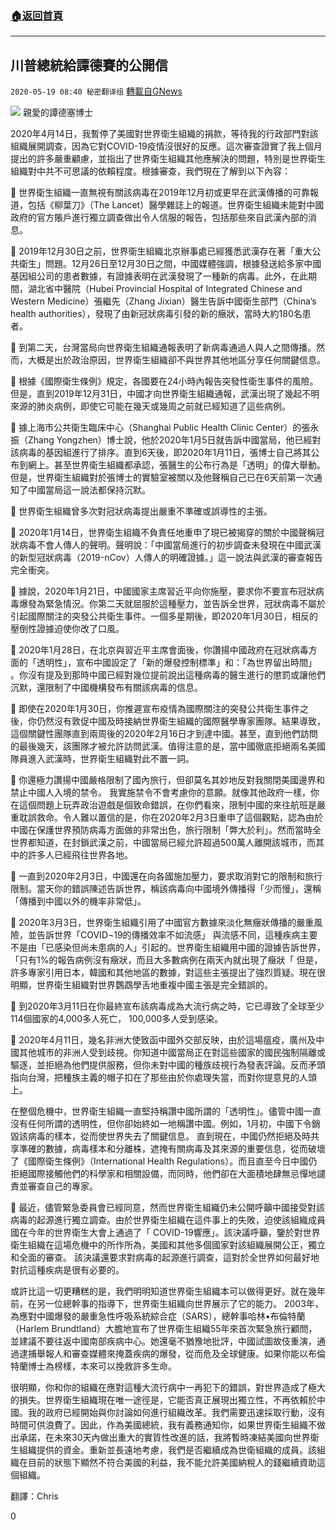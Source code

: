 ###  [:house:返回首頁](https://github.com/ourhimalayas/txt)
---

## 川普總統給譚德賽的公開信
`2020-05-19 08:40 秘密翻译组` [轉載自GNews](https://gnews.org/zh-hant/207163/)

![](https://s3.amazonaws.com/gnews-media-offload/wp-content/uploads/2020/05/18190925/scarytrump.jpg)
親愛的譚德塞博士

2020年4月14日，我暫停了美國對世界衛生組織的捐款，等待我的行政部門對該組織展開調查，因為它對COVID-19疫情沒很好的反應。這次審查證實了我上個月提出的許多嚴重顧慮，並指出了世界衛生組織其他應解決的問題，特別是世界衛生組織對中共不可思議的依賴程度。根據審查，我們現在了解到以下內容：

 世界衛生組織一直無視有關該病毒在2019年12月初或更早在武漢傳播的可靠報道，包括《柳葉刀》（The Lancet）醫學雜誌上的報道。世界衛生組織未能對中國政府的官方賬戶進行獨立調查做出令人信服的報告，包括那些來自武漢內部的消息。

 2019年12月30日之前，世界衛生組織北京辦事處已經獲悉武漢存在著「重大公共衛生」問題。12月26日至12月30日之間，中國媒體強調，根據發送給多家中國基因組公司的患者數據，有證據表明在武漢發現了一種新的病毒。此外，在此期間，湖北省中醫院（Hubei Provincial Hospital of Integrated Chinese and Western Medicine）張繼先（Zhang Jixian）醫生告訴中國衛生部門（China’s health authorities），發現了由新冠狀病毒引發的新的癥狀，當時大約180名患者。

 到第二天，台灣當局向世界衛生組織通報表明了新病毒通過人與人之間傳播。然而，大概是出於政治原因，世界衛生組織卻不與世界其他地區分享任何關鍵信息。

 根據《國際衛生條例》規定，各國要在24小時內報告突發性衛生事件的風險。但是，直到2019年12月31日，中國才向世界衛生組織通報，武漢出現了幾起不明來源的肺炎病例，即使它可能在幾天或幾周之前就已經知道了這些病例。

 據上海市公共衛生臨床中心（Shanghai Public Health Clinic Center）的張永振（Zhang Yongzhen）博士說，他於2020年1月5日就告訴中國當局，他已經對該病毒的基因組進行了排序。直到6天後，即2020年1月11日，張博士自己將其公布到網上。甚至世界衛生組織都承認，張醫生的公布行為是「透明」的偉大舉動。但是，世界衛生組織對於張博士的實驗室被關以及他聲稱自己已在6天前第一次通知了中國當局這一說法都保持沉默。

 世界衛生組織曾多次對冠狀病毒提出嚴重不準確或誤導性的主張。

 2020年1月14日，世界衛生組織不負責任地重申了現已被揭穿的關於中國聲稱冠狀病毒不會人傳人的聲明。聲明說：「中國當局進行的初步調查未發現在中國武漢的新型冠狀病毒（2019-nCov）人傳人的明確證據。」這一說法與武漢的審查報告完全衝突。

 據說，2020年1月21日，中國國家主席習近平向你施壓，要求你不要宣布冠狀病毒爆發為緊急情況。你第二天就屈服於這種壓力，並告訴全世界，冠狀病毒不屬於引起國際關注的突發公共衛生事件。一個多星期後，即2020年1月30日，相反的壓倒性證據迫使你改了口風。

 2020年1月28日，在北京與習近平主席會面後，你讚揚中國政府在冠狀病毒方面的「透明性」，宣布中國設定了「新的爆發控制標準」和：「為世界留出時間」 。你沒有提及到那時中國已經對幾位提前說出這種病毒的醫生進行的懲罰或讓他們沉默，還限制了中國機構發布有關該病毒的信息。

 即使在2020年1月30日，你推遲宣布疫情為國際關注的突發公共衛生事件之後，你仍然沒有敦促中國及時接納世界衛生組織的國際醫學專家團隊。結果導致，這個關鍵性團隊直到兩周後的2020年2月16日才到達中國。甚至，直到他們訪問的最後幾天，該團隊才被允許訪問武漢。值得注意的是，當中國徹底拒絕兩名美國隊員進入武漢時，世界衛生組織對此不置一詞。

 你還極力讚揚中國嚴格限制了國內旅行，但卻莫名其妙地反對我關閉美國邊界和禁止中國人入境的禁令。 我實施禁令不會考慮你的意願。就像其他政府一樣，你在這個問題上玩弄政治遊戲是個致命錯誤，在你們看來，限制中國的來往航班是嚴重耽誤救命。令人難以置信的是，你在2020年2月3日重申了這個觀點，認為由於中國在保護世界預防病毒方面做的非常出色，旅行限制「弊大於利」。然而當時全世界都知道，在封鎖武漢之前，中國當局已經允許超過500萬人離開該城市，而其中的許多人已經飛往世界各地。

 一直到2020年2月3日，中國還在向各國施加壓力，要求取消對它的限制和旅行限制。當天你的錯誤陳述告訴世界，稱該病毒向中國境外傳播得「少而慢」，還稱「傳播到中國以外的機率非常低」。

 2020年3月3日，世界衛生組織引用了中國官方數據來淡化無癥狀傳播的嚴重風險，並告訴世界「COVID¬19的傳播效率不如流感」 與流感不同，這種疾病主要不是由「已感染但尚未患病的人」引起的。世界衛生組織用中國的證據告訴世界，「只有1%的報告病例沒有癥狀，而且大多數病例在兩天內就出現了癥狀「 但是，許多專家引用日本，韓國和其他地區的數據，對這些主張提出了強烈質疑。現在很明顯，世界衛生組織對世界鸚鵡學舌地重複中國主張是完全錯誤的。

 到2020年3月11日在你最終宣布該病毒成為大流行病之時，它已導致了全球至少114個國家的4,000多人死亡， 100,000多人受到感染。

 2020年4月11日，幾名非洲大使致函中國外交部反映，由於這場瘟疫，廣州及中國其他城市的非洲人受到歧視。你知道中國當局正在對這些國家的國民強制隔離或驅逐，並拒絕為他們提供服務，但你未對中國的種族歧視行為發表評論。反而矛頭指向台灣，把種族主義的帽子扣在了那些由於你處理失當，而對你提意見的人頭上。

在整個危機中，世界衛生組織一直堅持稱讚中國所謂的「透明性」。儘管中國一直沒有任何所謂的透明性，但你卻始終如一地稱讚中國。例如，1月初，中國下令銷毀該病毒的樣本，從而使世界失去了關鍵信息。 直到現在，中國仍然拒絕及時共享準確的數據，病毒樣本和分離株，遮掩有關病毒及其來源的重要信息，從而破壞了《國際衛生條例》（International Health Regulations）。而且直至今日中國仍拒絕國際接觸他們的科學家和相關設備，而同時，他們卻在大面積地肆無忌憚地譴責並審查自己的專家。

 最近，儘管緊急委員會已經同意，然而世界衛生組織仍未公開呼籲中國接受對該病毒的起源進行獨立調查。由於世界衛生組織在這件事上的失敗，迫使該組織成員國在今年的世界衛生大會上通過了「 COVID-19響應」。該決議呼籲，鑒於對世界衛生組織在這場危機中的所作所為，美國和其他多個國家對該組織展開公正，獨立和全面的審查。 該決議還要求對病毒的起源進行調查，這對於全世界如何最好地對抗這種疾病是很有必要的。

或許比這一切更糟糕的是，我們明明知道世界衛生組織本可以做得更好。就在幾年前，在另一位總幹事的指導下，世界衛生組織向世界展示了它的能力。 2003年，為應對中國爆發的嚴重急性呼吸系統綜合症（SARS），總幹事哈林•布倫特蘭（Harlem Brundtland）大膽地宣布了世界衛生組織55年來首次緊急旅行顧問，並建議不要往返中國南部疾病中心。她還毫不猶豫地批評，中國試圖故伎重演，通過逮捕舉報人和審查媒體來掩蓋疾病的爆發，從而危及全球健康。如果你能以布倫特蘭博士為榜樣，本來可以挽救許多生命。

很明顯，你和你的組織在應對這種大流行病中一再犯下的錯誤，對世界造成了極大的損失。世界衛生組織現在唯一途徑是，它能否真正展現出獨立性，不再依賴於中國。我的政府已經開始與你討論如何進行組織改革。我們需要迅速採取行動，沒有時間可供浪費了。因此，作為美國總統，我有義務通知你，如果世界衛生組織不做出承諾，在未來30天內做出重大的實質性改進的話，我將暫時凍結美國向世界衛生組織提供的資金。重新並長遠地考慮，我們是否繼續成為世衛組織的成員。該組織在目前的狀態下顯然不符合美國的利益，我不能允許美國納稅人的錢繼續資助這個組織。

翻譯：Chris

0
